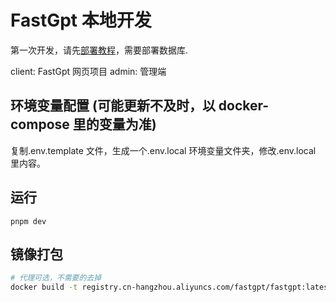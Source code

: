 # FastGpt 本地开发

第一次开发，请先[部署教程](../deploy/docker.md)，需要部署数据库.

client: FastGpt 网页项目
admin: 管理端

## 环境变量配置 (可能更新不及时，以 docker-compose 里的变量为准)

复制.env.template 文件，生成一个.env.local 环境变量文件夹，修改.env.local 里内容。

## 运行

```
pnpm dev
```

## 镜像打包

```bash
# 代理可选，不需要的去掉
docker build -t registry.cn-hangzhou.aliyuncs.com/fastgpt/fastgpt:latest . --network host  --build-arg HTTP_PROXY=http://127.0.0.1:7890 --build-arg HTTPS_PROXY=http://127.0.0.1:7890
```
